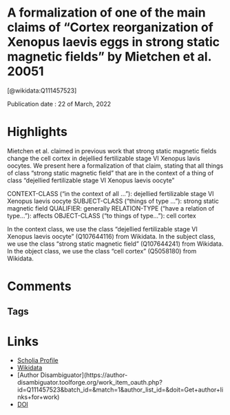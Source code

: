 
A formalization of one of the main claims of “Cortex reorganization of Xenopus laevis eggs in strong static magnetic fields” by Mietchen et al. 20051
=====================================================================================================================================================
  
  [@wikidata:Q111457523]  
  
Publication date : 22 of March, 2022  

# Highlights

Mietchen et al. claimed in previous work that strong static magnetic fields change the cell cortex in dejellied fertilizable stage VI Xenopus lavis oocytes. We present here a formalization of that claim, stating that all things of class “strong static magnetic field” that are in the context of a thing of class “dejellied fertilizable stage VI Xenopus laevis oocyte”

CONTEXT-CLASS (“in the context of all ...”):	dejellied fertilizable stage VI Xenopus laevis oocyte
SUBJECT-CLASS (“things of type ...”):	strong static magnetic field
QUALIFIER:	generally
RELATION-TYPE (“have a relation of type...”):	affects
OBJECT-CLASS (“to things of type...”):	cell cortex

In the context class, we use the class “dejellied fertilizable stage VI Xenopus laevis oocyte” (Q107644116) from Wikidata. In the subject class, we use the class “strong static magnetic field” (Q107644241) from Wikidata. In the object class, we use the class “cell cortex” (Q5058180) from Wikidata.


# Comments

## Tags

# Links
  
 * [Scholia Profile](https://scholia.toolforge.org/work/Q111457523)  
 * [Wikidata](https://www.wikidata.org/wiki/Q111457523)  
 * [Author Disambiguator](https://author-
disambiguator.toolforge.org/work_item_oauth.php?id=Q111457523&batch_id=&match=1&author_list_id=&doit=Get+author+links+for+work)  
 * [DOI](https://doi.org/10.3233/DS-210040)  
